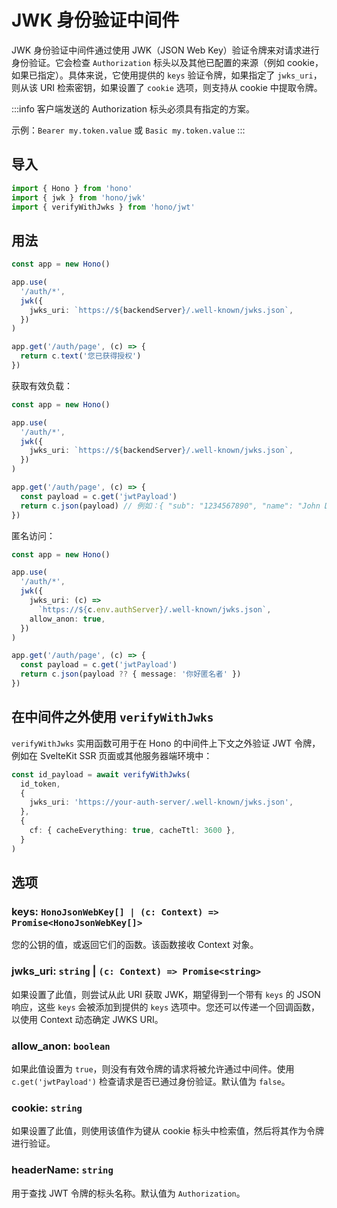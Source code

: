 # JWK 身份验证中间件

JWK 身份验证中间件通过使用 JWK（JSON Web Key）验证令牌来对请求进行身份验证。它会检查 `Authorization` 标头以及其他已配置的来源（例如 cookie，如果已指定）。具体来说，它使用提供的 `keys` 验证令牌，如果指定了 `jwks_uri`，则从该 URI 检索密钥，如果设置了 `cookie` 选项，则支持从 cookie 中提取令牌。

:::info
客户端发送的 Authorization 标头必须具有指定的方案。

示例：`Bearer my.token.value` 或 `Basic my.token.value`
:::

## 导入

```ts
import { Hono } from 'hono'
import { jwk } from 'hono/jwk'
import { verifyWithJwks } from 'hono/jwt'
```

## 用法

```ts
const app = new Hono()

app.use(
  '/auth/*',
  jwk({
    jwks_uri: `https://${backendServer}/.well-known/jwks.json`,
  })
)

app.get('/auth/page', (c) => {
  return c.text('您已获得授权')
})
```

获取有效负载：

```ts
const app = new Hono()

app.use(
  '/auth/*',
  jwk({
    jwks_uri: `https://${backendServer}/.well-known/jwks.json`,
  })
)

app.get('/auth/page', (c) => {
  const payload = c.get('jwtPayload')
  return c.json(payload) // 例如：{ "sub": "1234567890", "name": "John Doe", "iat": 1516239022 }
})
```

匿名访问：

```ts
const app = new Hono()

app.use(
  '/auth/*',
  jwk({
    jwks_uri: (c) =>
      `https://${c.env.authServer}/.well-known/jwks.json`,
    allow_anon: true,
  })
)

app.get('/auth/page', (c) => {
  const payload = c.get('jwtPayload')
  return c.json(payload ?? { message: '你好匿名者' })
})
```

## 在中间件之外使用 `verifyWithJwks`

`verifyWithJwks` 实用函数可用于在 Hono 的中间件上下文之外验证 JWT 令牌，例如在 SvelteKit SSR 页面或其他服务器端环境中：

```ts
const id_payload = await verifyWithJwks(
  id_token,
  {
    jwks_uri: 'https://your-auth-server/.well-known/jwks.json',
  },
  {
    cf: { cacheEverything: true, cacheTtl: 3600 },
  }
)
```

## 选项

### <Badge type="info" text="可选" /> keys: `HonoJsonWebKey[] | (c: Context) => Promise<HonoJsonWebKey[]>`

您的公钥的值，或返回它们的函数。该函数接收 Context 对象。

### <Badge type="info" text="可选" /> jwks_uri: `string` | `(c: Context) => Promise<string>`

如果设置了此值，则尝试从此 URI 获取 JWK，期望得到一个带有 `keys` 的 JSON 响应，这些 `keys` 会被添加到提供的 `keys` 选项中。您还可以传递一个回调函数，以使用 Context 动态确定 JWKS URI。

### <Badge type="info" text="可选" /> allow_anon: `boolean`

如果此值设置为 `true`，则没有有效令牌的请求将被允许通过中间件。使用 `c.get('jwtPayload')` 检查请求是否已通过身份验证。默认值为 `false`。

### <Badge type="info" text="可选" /> cookie: `string`

如果设置了此值，则使用该值作为键从 cookie 标头中检索值，然后将其作为令牌进行验证。

### <Badge type="info" text="可选" /> headerName: `string`

用于查找 JWT 令牌的标头名称。默认值为 `Authorization`。
